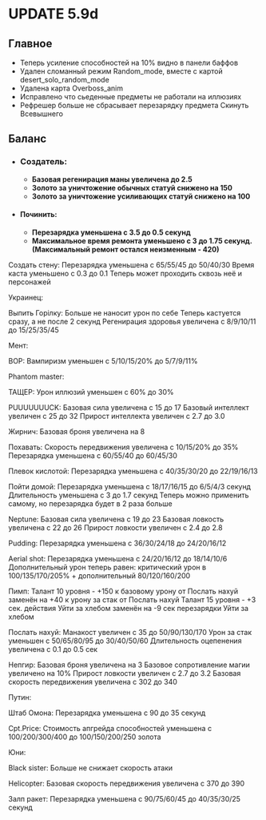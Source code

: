 # UPDATE 5.9d

## Главное

* Теперь усиление способностей на 10% видно в панели баффов 
* Удален сломанный режим Random_mode, вместе с картой desert_solo_random_mode 
* Удалена карта Overboss_anim
* Исправлено что сьеденные предметы не работали на иллюзиях 
* Рефрешер больше не сбрасывает перезарядку предмета Скинуть Всевышнего

## Баланс

* ### Создатель: 
  * **Базовая регенирация маны увеличена до 2.5**
  * **Золото за уничтожение обычных статуй снижено на 150**
  * **Золото за уничтожение усиливающих статуй снижено на 100**

* #### Починить: 
  * **Перезарядка уменьшена с 3.5 до 0.5 секунд**
  * **Максимальное время ремонта уменьшено с 3 до 1.75 секунд.(Максимальный ремонт остался неизменным - 420)** 

Создать стену: 
Перезарядка уменьшена с 65/55/45 до 50/40/30 
Время каста уменьшено с 0.3 до 0.1 
Теперь может проходить сквозь неё и персонажей

Украинец:

Выпить Горiлку:
Больше не наносит урон по себе
Теперь кастуется сразу, а не после 2 секунд
Регенирация здоровья увеличена с 8/9/10/11 до 15/25/35/45

Мент: 

ВОР: 
Вампиризм уменьшен с 5/10/15/20% до 5/7/9/11% 

Phantom master: 

ТАЩЕР: 
Урон иллюзий уменьшен с 60% до 30% 

PUUUUUUUCK: 
Базовая сила увеличена с 15 до 17 
Базовый интеллект увеличен с 25 до 32 
Прирост интеллекта увеличен с 2.7 до 3.0 

Жирнич: 
Базовая броня увеличена на 8 

Похавать: 
Скорость передвижения увеличена с 10/15/20% до 35% 
Перезарядка уменьшена с 60/55/40 до 60/45/30 

Плевок кислотой: 
Перезарядка уменьшена с 40/35/30/20 до 22/19/16/13 

Пойти домой: 
Перезарядка уменьшена с 18/17/16/15 до 6/5/4/3 секунд 
Длительность уменьшена с 3 до 1.7 секунд 
Теперь можно применить самому, но перезарядка будет в 2 раза больше 

Neptune: 
Базовая сила увеличена с 19 до 23 
Базовая ловкость увеличена с 22 до 26 
Прирост ловкости увеличен с 2.4 до 2.8 

Pudding: 
Перезарядка уменьшена с 36/30/24/18 до 24/20/16/12 

Aerial shot: 
Перезарядка уменьшена с 24/20/16/12 до 18/14/10/6 
Дополнительный урон теперь равен: критический урон в 100/135/170/205% + дополнительный 80/120/160/200 

Пимп: 
Талант 10 уровня - +150 к базовому урону от Послать нахуй заменён на +40 к урону за стак от Послать нахуй
Талант 15 уровня - +3 сек. действия Уйти за хлебом заменён на -9 сек перезарядки Уйти за хлебом 

Послать нахуй: 
Манакост увеличен с 35 до 50/90/130/170
Урон за стак уменьшен с 50/65/80/95 до 30/40/50/60 
Длительность оцепенения увеличена с 0.1 до 0.5 сек

Непгир: 
Базовая броня увеличена на 3 
Базовое сопротивление магии увеличено на 10% 
Прирост ловкости увеличен с 2.7 до 3.2 
Базовая скорость передвижения увеличена с 302 до 340

Путин: 

Штаб Омона: 
Перезарядка уменьшена с 90 до 35 секунд

Cpt.Price: 
Стоимость апгрейда способностей уменьшена с 100/200/300/400 до 100/150/200/250 золота 

Юни: 

Black sister: 
Больше не снижает скорость атаки 

Helicopter: 
Базовая скорость передвижения увеличена с 370 до 390 

Залп ракет: 
Перезарядка уменьшена с 90/75/60/45 до 40/35/30/25 секунд
